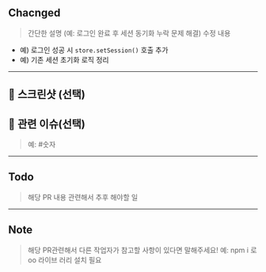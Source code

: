 ## Chacnged
> 간단한 설명 (예: 로그인 완료 후 세션 동기화 누락 문제 해결)
수정 내용
   - 예) 로그인 성공 시 `store.setSession()` 호출 추가
   - 예) 기존 세션 초기화 로직 정리
---
## 📸 스크린샷 (선택)
<!-- UI 작업 시 스크린샷 첨부 -->

## 📎 관련 이슈(선택)
> 예: #숫자

---

## Todo
> 해당 PR 내용 관련해서 추후 해야할 일 

---
## Note
> 해당 PR관련해서 다른 작업자가 참고할 사항이 있다면 말해주세요!
> 예: npm i 로 oo 라이브 러리 설치 필요
